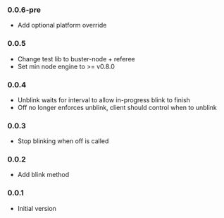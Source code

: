 ### 0.0.6-pre
* Add optional platform override

### 0.0.5
* Change test lib to buster-node + referee
* Set min node engine to >= v0.8.0 

### 0.0.4
* Unblink waits for interval to allow in-progress blink to finish
* Off no longer enforces unblink, client should control when to unblink

### 0.0.3
* Stop blinking when off is called

### 0.0.2
* Add blink method

### 0.0.1
* Initial version
